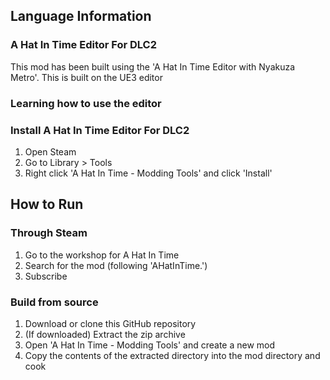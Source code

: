 
## Language Information 

### A Hat In Time Editor For DLC2

This mod has been built using the 'A Hat In Time Editor with Nyakuza Metro'.
This is built on the UE3 editor

### Learning how to use the editor 

### Install A Hat In Time Editor For DLC2
1. Open Steam
2. Go to Library > Tools 
3. Right click 'A Hat In Time - Modding Tools' and click 'Install'


## How to Run

### Through Steam
1. Go to the workshop for A Hat In Time
2. Search for the mod (following 'AHatInTime.')
3. Subscribe 


### Build from source 
1. Download or clone this GitHub repository
2. (If downloaded) Extract the zip archive
3. Open 'A Hat In Time - Modding Tools' and create a new mod
4. Copy the contents of the extracted directory into the mod directory and cook

